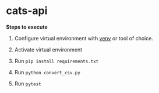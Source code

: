 # cats-api

**Steps to execute**

1. Configure virtual environment with [venv](https://docs.python.org/3/library/venv.html) or tool of choice.

2. Activate virtual environment

3. Run `pip install requirements.txt`

4. Run `python convert_csv.py`

5. Run `pytest`